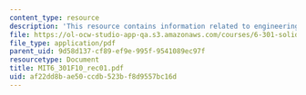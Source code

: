 ```yaml
---
content_type: resource
description: 'This resource contains information related to engineering design. '
file: https://ol-ocw-studio-app-qa.s3.amazonaws.com/courses/6-301-solid-state-circuits-fall-2010/af22dd8bae50ccdb523bf8d9557bc16d_MIT6_301F10_rec01.pdf
file_type: application/pdf
parent_uid: 9d58d137-cf89-ef9e-995f-9541089ec97f
resourcetype: Document
title: MIT6_301F10_rec01.pdf
uid: af22dd8b-ae50-ccdb-523b-f8d9557bc16d
---
```

